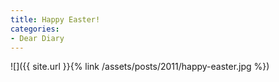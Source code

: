 ```yaml
---
title: Happy Easter!
categories:
- Dear Diary
---
```


![]({{ site.url }}{% link /assets/posts/2011/happy-easter.jpg %})
